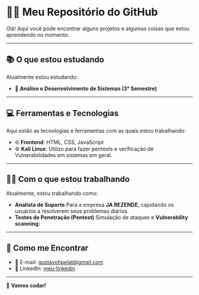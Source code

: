 # 👨‍💻 Meu Repositório do GitHub

Olá! Aqui você pode encontrar alguns projetos e algumas coisas que estou aprendendo no momento.

---

## 📚 O que estou estudando

Atualmente estou estudando:

- 🧠 **Análise e Desenvolvimento de Sistemas (3° Semestre)**

---

## 💻 Ferramentas e Tecnologias

Aqui estão as tecnologias e ferramentas com as quais estou trabalhando:

- 🌐 **Frontend**: HTML, CSS, JavaScript
- ⚙️ **Kali Linux**: Utilizo para fazer pentests e verificação de Vulnerabilidades em sistemas em geral.

---

## 🧑‍💻 Com o que estou trabalhando

Atualmente, estou trabalhando como:

- **Analista de Suporte** Para a empresa **JA REZENDE**, cajudando os usuários a resolverem seus problemas diários.
- **Testes de Penetração (Pentest)** Simulação de ataques e **Vulnerability scanning:**

---

## 💬 Como me Encontrar

- 📧 E-mail: [gustavohpelat@gmail.com](gustavohpelat@gmail.com)
- 💼 LinkedIn: [meu-linkedin](https://www.linkedin.com/in/meu-linkedin)

---

🔧 **Vamos codar!**
